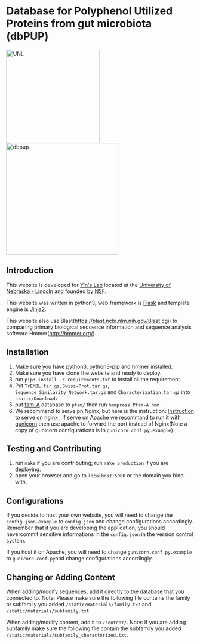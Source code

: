 
# Database for Polyphenol Utilized Proteins from gut microbiota (dbPUP)
<img src="https://ucomm.unl.edu/images/brand-book/Our-marks/R-UNL-Hex.svg" alt="UNL" width="250"> <img src="https://i.loli.net/2020/12/28/JFs9E86SkdfGpvK.png" alt="dbpup" width="300">



## Introduction

This website is developed for [Yin's Lab](http://bcb.unl.edu/) located at
the [University of Nebraska - Lincoln](https://www.unl.edu) and founded by [NSF](https://www.nsf.gov/).

This website was written in python3, web framework is [Flask](https://flask.palletsprojects.com/en/1.1.x/) and template engine is [Jinja2](https://jinja.palletsprojects.com/en/2.11.x/).

This website also use Blast(https://blast.ncbi.nlm.nih.gov/Blast.cgi) to comparing primary biological sequence information and sequence analysis software Hmmer(http://hmmer.org/).

## Installation

1. Make sure you have python3, python3-pip and [hmmer](http://hmmer.org/) installed.
2. Make sure you have clone the website and ready to deploy.
3. run `pip3 install -r requirements.txt` to install all the requirement.
4. Put `TrEMBL.tar.gz`, `Swiss-Prot.tar.gz`, `Sequence_Similarity_Network.tar.gz` and `Characterization.tar.gz`
   into `static/Download/`
6. put [fam-A](ftp://ftp.ebi.ac.uk/pub/databases/Pfam/releases/Pfam33.1/Pfam-A.hmm.gz) database to `pfam/` then
   run `hmmpress Pfam-A.hmm`
7. We recommand to serve pn Nginx, but here is the
   instruction: [Instruction to serve on nginx](https://www.digitalocean.com/community/tutorials/how-to-serve-flask-applications-with-uswgi-and-nginx-on-ubuntu-18-04)
   ; If serve on Apache we recommand to run it with [gunicorn](https://www.digitalocean.com/community/tutorials/how-to-serve-flask-applications-with-gunicorn-and-nginx-on-ubuntu-18-04) then use apache to forward the port instead of Nginx(Note a copy of gunicorn configurations is in `gunicorn.conf.py.example`).

## Testing and Contributing

1. run `make` if you are contributing; run `make production` if you are deploying.
2. open your browser and go to `localhost:5000` or the domain you bind with.

## Configurations

If you decide to host your own website, you will need to change the `config.json.example` to `config.json` and change
configurations accordingly. Remember that if you are developing the application, you should nevercommit sensitive
informations in the `config.json` in the version control system.

If you host it on Apache, you will need to change `gunicorn.conf.py.example` to `gunicorn.conf.py`and change configurations accordingly.

## Changing or Adding Content
When adding/modify sequences, add it directly to the database that you connected to. Note: Please make sure the following file contains the family or subfamily you added `/static/materials/family.txt` and `/static/materials/subfamily.txt`.

When adding/modify content, add it to `/content/`. Note: If you are adding subfamily make sure the following file contain the subfamily you added `/static/materials/subfamily_charactorized.txt`.